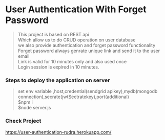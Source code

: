 # User Authentication With Forget Password

> This project is based on REST api <br />
> Which allow us to do CRUD operation on user database <br />
> we also provide authentication and forget password functionality <br />
> Forget password always genrate unique link and send it to the user email <br />
> Link is valid for 10 minutes only and also used once <br />
> Login session is expired in 10 minutes. <br />
### Steps to deploy the application on server

> set env variable ,host,credential(sendgrid apikey),mydb(mongodb connection),secrate(jwtSectratekey),port(additional) <br />
> $npm i <br />
> $node server.js

### Check Project 
 https://user-authentication-rudra.herokuapp.com/